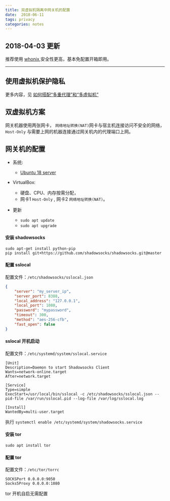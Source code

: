 ```yaml
---
title: 双虚拟机隔离中网关机的配置
date:  2018-06-11
tags: privacy
categories: notes
---
```



## 2018-04-03 更新

推荐使用 [whonix](https://www.whonix.org/),安全性更高，基本免配置开箱即用。

---


## 使用虚拟机保护隐私

更多内容，见
[如何搭配“多重代理”和“多虚拟机”](https://program-think.blogspot.com/2015/04/howto-cover-your-tracks-8.html)


## 双虚拟机方案

网关机器使用两张网卡， `网络地址转换(NAT)`网卡与宿主机连接访问不安全的网络， `Host-Only` 与需要上网的机器连接通过网关机内的代理端口上网。


## 网关机的配置

- 系统:
    - [Ubuntu 18 server](https://www.ubuntu.com/download/server)

- VirtualBox: 
    - 硬盘、CPU、内存按需分配，
    - 网卡1 `Host-Only` , 网卡2 `网络地址转换(NAT)`。

- 更新
    - `sudo apt update`
    - `sudo apt upgrade`


#### 安装 shadowsocks

```
sudo apt-get install python-pip
pip install git+https://github.com/shadowsocks/shadowsocks.git@master
```


#### 配置 sslocal

配置文件：`/etc/shadowsocks/sslocal.json`
```json
{
    "server": "my_server_ip",
    "server_port": 8388,
    "local_address": "127.0.0.1",
    "local_port": 1080,
    "password": "mypassword",
    "timeout": 300,
    "method": "aes-256-cfb",
    "fast_open": false
}
```


#### sslocal 开机启动

配置文件：`/etc/systemd/system/sslocal.service`
```
[Unit]
Description=Daemon to start Shadowsocks Client
Wants=network-online.target
After=network.target

[Service]
Type=simple
ExecStart=/usr/local/bin/sslocal -c /etc/shadowsocks/sslocal.json --pid-file /var/run/sslocal.pid --log-file /var/log/sslocal.log   

[Install]
WantedBy=multi-user.target
```

执行 `systemctl enable /etc/systemd/system/shadowsocks.service`


#### 安装 tor

`sudo apt install tor`


#### 配置 tor

配置文件：`/etc/tor/torrc`
```
SOCKSPort 0.0.0.0:9050
Socks5Proxy 0.0.0.0:1080
```
tor 开机自启无需配置
